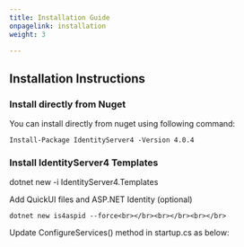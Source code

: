```yaml
---
title: Installation Guide
onpagelink: installation
weight: 3

---
```


Installation Instructions
-------------------------

### Install directly from Nuget

You can install directly from nuget using following command:

 ```
Install-Package IdentityServer4 -Version 4.0.4
```

### Install IdentityServer4 Templates

dotnet new -i IdentityServer4.Templates

Add QuickUI files and ASP.NET Identity (optional)

 ```
dotnet new is4aspid --force<br></br><br></br><br></br>
```

 Update ConfigureServices() method in startup.cs as below: